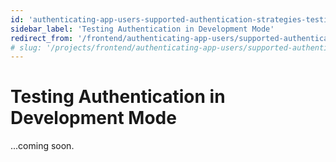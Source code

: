 ```yaml
---
id: 'authenticating-app-users-supported-authentication-strategies-testing-authentication-in-development-mode'
sidebar_label: 'Testing Authentication in Development Mode'
redirect_from: '/frontend/authenticating-app-users/supported-authentication-strategies/testing-authentication-in-development-mode'
# slug: '/projects/frontend/authenticating-app-users/supported-authentication-strategies/testing-authentication-in-development-mode'
---
```


# Testing Authentication in Development Mode

...coming soon.
